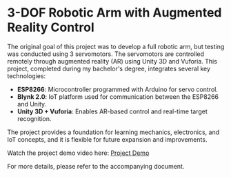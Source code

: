 # 3-DOF Robotic Arm with Augmented Reality Control

The original goal of this project was to develop a full robotic arm, but testing was conducted using 3 servomotors. The servomotors are controlled remotely through augmented reality (AR) using Unity 3D and Vuforia. This project, completed during my bachelor's degree, integrates several key technologies:

- **ESP8266**: Microcontroller programmed with Arduino for servo control.
- **Blynk 2.0**: IoT platform used for communication between the ESP8266 and Unity.
- **Unity 3D + Vuforia**: Enables AR-based control and real-time target recognition.

The project provides a foundation for learning mechanics, electronics, and IoT concepts, and it is flexible for future expansion and improvements.

Watch the project demo video here: [Project Demo](https://youtu.be/ldJ6wMqDw1U)

For more details, please refer to the accompanying document.
